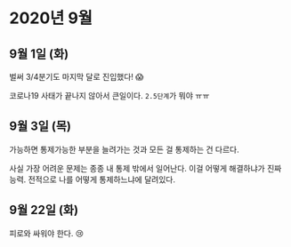 # 2020년 9월

## 9월 1일 (화)

벌써 3/4분기도 마지막 달로 진입했다! 😱

코로나19 사태가 끝나지 않아서 큰일이다. `2.5단계`가 뭐야 ㅠㅠ

## 9월 3일 (목)

가능하면 통제가능한 부분을 늘려가는 것과 모든 걸 통제하는 건 다르다.

사실 가장 어려운 문제는 종종 내 통제 밖에서 일어난다. 이걸 어떻게 해결하냐가 진짜 능력. 전적으로 나를 어떻게 통제하느냐에 달려있다.

## 9월 22일 (화)

피로와 싸워야 한다. 😢
